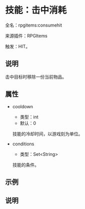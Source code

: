 # 技能：击中消耗

<!-- 本文件是通过游戏内 `/rpgitem gen-wiki` 命令生成的。 -->
<!-- 请只在对应的 "beginCustomXXXX" 与 "endCustomXXXX" 间编辑。  -->
<!-- 如果您想修改技能或其属性的描述， -->
<!-- 请修改 "resources/lang/zh_CN.yml" 中对应的项。 -->

全名：rpgitems:consumehit

来源插件：RPGItems

触发：HIT。

<!-- beginCustomHeader -->
<!-- endCustomHeader -->

## 说明

击中目标时移除一份当前物品。
<!-- beginCustomDescription -->
<!-- endCustomDescription -->

## 属性

* cooldown

  * 类型：int
  * 默认：0

  技能的冷却时间，以游戏刻为单位。

* conditions

  * 类型：Set&lt;String&gt;

  技能的条件。

<!-- beginCustomProperties -->
<!-- endCustomProperties -->

## 示例

<!-- beginCustomExample -->
<!-- endCustomExample -->

## 说明

<!-- beginCustomNote -->
<!-- endCustomNote -->